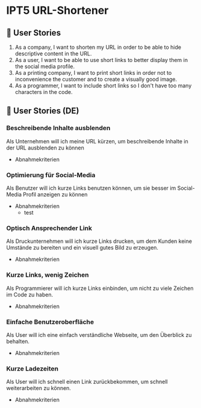 # IPT5 URL-Shortener

## 👦 User Stories

1. As a company, I want to shorten my URL in order to be able to hide descriptive content in the URL.
3. As a user, I want to be able to use short links to better display them in the social media profile.
4. As a printing company, I want to print short links in order not to inconvenience the customer and to create a visually good image.
5. As a programmer, I want to include short links so I don't have too many characters in the code. 

## 👦 User Stories (DE)

### Beschreibende Inhalte ausblenden
Als Unternehmen will ich meine URL kürzen, um beschreibende Inhalte in der URL ausblenden zu können
- Abnahmekriterien 

### Optimierung für Social-Media
Als Benutzer will ich kurze Links benutzen können, um sie besser im Social-Media Profil anzeigen zu können
- Abnahmekriterien
  - test

### Optisch Ansprechender Link
Als Druckunternehmen will ich kurze Links drucken, um dem Kunden keine Umstände zu bereiten und ein visuell gutes Bild zu erzeugen.
- Abnahmekriterien

### Kurze Links, wenig Zeichen
Als Programmierer will ich kurze Links einbinden, um nicht zu viele Zeichen im Code zu haben. 
- Abnahmekriterien

### Einfache Benutzeroberfläche
Als User will ich eine einfach verständliche Webseite, um den Überblick zu behalten.
- Abnahmekriterien

### Kurze Ladezeiten
Als User will ich schnell einen Link zurückbekommen, um schnell weiterarbeiten zu können.
- Abnahmekriterien